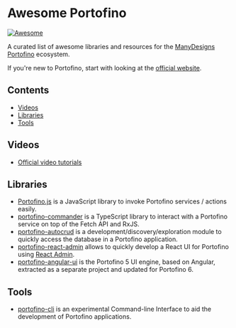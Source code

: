# Awesome Portofino

[![Awesome](https://awesome.re/badge.svg)](https://awesome.re)

A curated list of awesome libraries and resources for the [ManyDesigns Portofino](https://portofino.manydesigns.com) ecosystem.

If you're new to Portofino, start with looking at the [official website](https://portofino.manydesigns.com).

## Contents

* [Videos](#videos)
* [Libraries](#libraries)
* [Tools](#tools)

## Videos

* [Official video tutorials](https://github.com/ManyDesigns/Portofino/wiki/Video-Tutorials)

## Libraries

* [Portofino.js](https://manydesigns.github.io/portofino-js/) is a JavaScript library to invoke Portofino services / actions easily.
* [portofino-commander](https://github.com/alessiostalla/portofino-commander) is a TypeScript library to interact with a Portofino service on top of the Fetch API and RxJS.
* [portofino-autocrud](https://github.com/alessiostalla/portofino-autocrud) is a development/discovery/exploration module to quickly access the database in a Portofino application.
* [portofino-react-admin](https://github.com/alessiostalla/portofino-react-admin) allows to quickly develop a React UI for Portofino using [React Admin](https://marmelab.com/react-admin/).
* [portofino-angular-ui](https://github.com/alessiostalla/portofino-angular-ui) is the Portofino 5 UI engine, based on Angular, extracted as a separate project and updated for Portofino 6.

## Tools

* [portofino-cli](https://github.com/alessiostalla/portofino-cli) is an experimental Command-line Interface to aid the development of Portofino applications.

